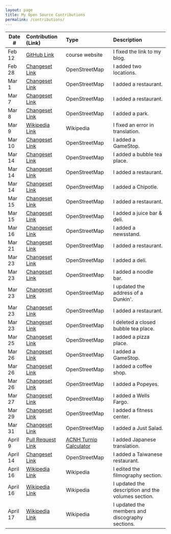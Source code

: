 ```yaml
---
layout: page
title: My Open Source Contributions
permalink: /contributions/
---
```


<!--
Type of the contribution should be "Wikipedia edit", "OpenStreet Map feature", "Documentation", "Course website", "Blog",
"Browse Add-on", etc.

The description should include a brief summary of what you did.

Replace the first row with your own contribution. 

-->


| Date #       | Contribution (Link)  | Type  | Description |
|---|:---|:---|:---|
| Feb 12   | [GitHub Link](https://github.com/nyu-ossd-s20/sylviaji-weekly/commit/8ecffebafeda09662f69cefddb1afd47c2a6a046)  | course website    |   I fixed the link to my blog.    |
| Feb 28  |[Changeset Link](https://www.openstreetmap.org/changeset/81611980#map=19/40.72756/-74.03154)  |  OpenStreetMap   | I added two locations.      |
| Mar 1    |[Changeset Link](https://www.openstreetmap.org/changeset/81655846#map=18/40.72602/-74.03252)     | OpenStreetMap    |I added a restaurant.      |
| Mar 7 | [Changeset Link](https://www.openstreetmap.org/changeset/81909709#map=19/40.72687/-73.98753) |OpenStreetMap    |I added a restaurant.|
| Mar 8 | [Changeset Link](https://www.openstreetmap.org/changeset/81926978) | OpenStreetMap | I added a park.|
| Mar 9 | [Wikipedia Link](https://zh.wikipedia.org/w/index.php?title=%E7%A9%86%E7%BD%95%E9%BB%98%E5%BE%B7%C2%B7%E6%9C%AC%C2%B7%E8%96%A9%E5%8B%92%E6%9B%BC&oldid=58542495) | Wikipedia | I fixed an error in translation.|
|Mar 10 | [Changeset Link](https://www.openstreetmap.org/changeset/82025075) | OpenStreetMap | I added a GameStop.|
|Mar 14 | [Changeset Link](https://www.openstreetmap.org/changeset/82206718) | OpenStreetMap | I added a bubble tea place.|
|Mar 14 | [Changeset Link](https://www.openstreetmap.org/changeset/82206762) | OpenStreetMap | I added a restaurant.|
|Mar 14 | [Changeset Link](https://www.openstreetmap.org/changeset/82206783) | OpenStreetMap | I added a Chipotle.|
|Mar 15 | [Changeset Link](https://www.openstreetmap.org/changeset/82235129) | OpenStreetMap | I added a restaurant. |
|Mar 15 | [Changeset Link](https://www.openstreetmap.org/changeset/82235278) | OpenStreetMap | I added a juice bar & deli. |
|Mar 16 | [Changeset Link](https://www.openstreetmap.org/changeset/82279896) | OpenStreetMap | I added a newsstand. |
|Mar 21 | [Changeset Link](https://www.openstreetmap.org/changeset/82474244) | OpenStreetMap | I added a restaurant.|
|Mar 23 | [Changeset Link](https://www.openstreetmap.org/changeset/82544574) | OpenStreetMap | I added a deli.|
|Mar 23 | [Changeset Link](https://www.openstreetmap.org/changeset/82544620) | OpenStreetMap | I added a noodle bar.|
|Mar 23 | [Changeset Link](https://www.openstreetmap.org/changeset/82544688) | OpenStreetMap | I updated the address of a Dunkin'. |
|Mar 23 | [Changeset Link](https://www.openstreetmap.org/changeset/82544708) | OpenStreetMap | I added a restaurant.|
|Mar 23 | [Changeset Link](https://www.openstreetmap.org/changeset/82544771) | OpenStreetMap | I deleted a closed bubble tea place. |
|Mar 25 | [Changeset Link](https://www.openstreetmap.org/changeset/82637550) | OpenStreetMap | I added a pizza place. |
|Mar 26 | [Changeset Link](https://www.openstreetmap.org/changeset/82684796) | OpenStreetMap | I added a GameStop. |
|Mar 26 | [Changeset Link](https://www.openstreetmap.org/changeset/82684853) | OpenStreetMap | I added a coffee shop. |
|Mar 26 | [Changeset Link](https://www.openstreetmap.org/changeset/82684907) | OpenStreetMap | I added a Popeyes. |
|Mar 27 | [Changeset Link](https://www.openstreetmap.org/changeset/82737231) | OpenStreetMap | I added a Wells Fargo. |
|Mar 29 | [Changeset Link](https://www.openstreetmap.org/changeset/82796748) | OpenStreetMap | I added a fitness center. |
|Mar 31 | [Changeset Link](https://www.openstreetmap.org/changeset/82876991) | OpenStreetMap | I added a Just Salad.|
|April 9 | [Pull Request Link](https://github.com/elxris/Turnip-Calculator/pull/50) |[ACNH Turnip Calculator](https://github.com/elxris/Turnip-Calculator)| I added Japanese translation. |
|April 14 | [Changeset Link](https://www.openstreetmap.org/changeset/83536481) | OpenStreetMap | I added a Taiwanese restaurant. |
|April 16 | [Wikipedia Link](https://zh.wikipedia.org/w/index.php?title=%E5%A0%BA%E9%9B%85%E4%BA%BA&oldid=59203239) | Wikipedia | I edited the filmography section. |
|April 16 | [Wikipedia Link](https://en.wikipedia.org/w/index.php?title=J%C5%ABhan_Shuttai!&oldid=951424660) | Wikipedia | I updated the description and the volumes section. |
|April 17 | [Wikipedia Link](https://en.wikipedia.org/w/index.php?title=%3DLOVE&oldid=951615443) | Wikipedia | I updated the members and discography sections. |

